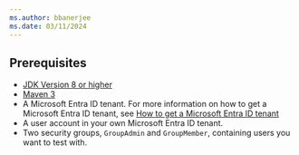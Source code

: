 ```yaml
---
ms.author: bbanerjee
ms.date: 03/11/2024
---
```


## Prerequisites

- [JDK Version 8 or higher](https://jdk.java.net/8/)
- [Maven 3](https://maven.apache.org/download.cgi)
- A Microsoft Entra ID tenant. For more information on how to get a Microsoft Entra ID tenant, see [How to get a Microsoft Entra ID tenant](/entra/identity-platform/quickstart-create-new-tenant)
- A user account in your own Microsoft Entra ID tenant.
- Two security groups, `GroupAdmin` and `GroupMember`, containing users you want to test with.
